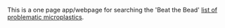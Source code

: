 This is a one page app/webpage for searching the 'Beat the Bead' <a href="https://www.beatthemicrobead.org/wp-content/uploads/2019/07/Red-List_new_ECHA.pdf">list of problematic microplastics</a>.
